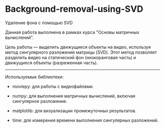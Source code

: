 # Background-removal-using-SVD
Удаление фона с помощью SVD

Данная работа выполнена в рамках курса "Основы матричных вычислений".  

Цель работы — выделить движущиеся объекты на видео, используя метод сингулярного разложения матрицы (SVD). Этот метод позволяет разделить видео на статический фон (низкоранговая часть) и движущиеся объекты (разреженная часть).  

---

Используемые библиотеки:

- moviepy: для работы с видеофайлами.

- numpy: для выполнения матричных вычислений, включая сингулярное разложение.

- matplotlib: для визуализации промежуточных результатов.
  
- time: для измерения времени выполнения сингулярных разложений.
